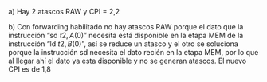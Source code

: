 a) Hay 2 atascos RAW y CPI = 2,2

b) Con forwarding habilitado no hay atascos RAW porque el dato que la instrucción “sd $t2, A($0)” necesita está disponible en la etapa MEM de la instrucción “ld $t2, B($0)”, así se reduce un atasco y el otro se soluciona porque la instrucción sd necesita el dato recién en la etapa MEM, por lo que al llegar ahí el dato ya esta disponible y no se generan atascos.
El nuevo CPI es de 1,8
